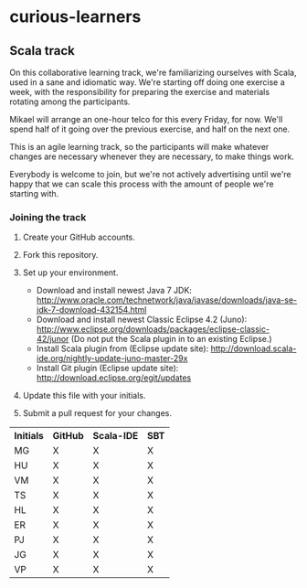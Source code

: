 # curious-learners

## Scala track

On this collaborative learning track, we're familiarizing ourselves with Scala,
used in a sane and idiomatic way. We're starting off doing one exercise a week,
with the responsibility for preparing the exercise and materials rotating
among the participants.

Mikael will arrange an one-hour telco for this every Friday, for now. We'll 
spend half of it going over the previous exercise, and half on the next one.

This is an agile learning track, so the participants will make whatever changes
are necessary whenever they are necessary, to make things work.

Everybody is welcome to join, but we're not actively advertising until we're
happy that we can scale this process with the amount of people we're starting
with.

### Joining the track

1. Create your GitHub accounts.

2. Fork this repository.

3. Set up your environment. 
	- Download and install newest Java 7 JDK:
		http://www.oracle.com/technetwork/java/javase/downloads/java-se-jdk-7-download-432154.html
	- Download and install newest Classic Eclipse 4.2 (Juno):
		http://www.eclipse.org/downloads/packages/eclipse-classic-42/junor
		(Do not put the Scala plugin in to an existing Eclipse.)
	- Install Scala plugin from (Eclipse update site):
		http://download.scala-ide.org/nightly-update-juno-master-29x
	- Install Git plugin (Eclipse update site):
		http://download.eclipse.org/egit/updates
    
4. Update this file with your initials.

5. Submit a pull request for your changes.

<table>
  <tr>
    <th>Initials</th>
    <th>GitHub</th>
    <th>Scala-IDE</th>
    <th>SBT</th>
  </tr>
  <tr>
    <td>MG</td>
    <td>X</td>
    <td>X</td>
    <td>X</td>
  </tr>
  <tr>
    <td>HU</td>
    <td>X</td>
    <td>X</td>
    <td>X</td>
  </tr>
  <tr>
	<td>VM</td>
	<td>X</td>
	<td>X</td>
	<td>X</td>
  </tr>
  <tr>
	<td>TS</td>
	<td>X</td>
	<td>X</td>
	<td>X</td>
  </tr>
  <tr>
	<td>HL</td>
	<td>X</td>
	<td>X</td>
	<td>X</td>
  </tr>  
<tr>
	<td>ER</td>
	<td>X</td>
	<td>X</td>
	<td>X</td>
  </tr>
  <tr>
    <td>PJ</td>
    <td>X</td>
    <td>X</td>
    <td>X</td>
  </tr>
  <tr>
    	<td>JG</td>
    	<td>X</td>
    	<td>X</td>
    	<td>X</td>
  </tr>  
    <tr>
    	<td>VP</td>
    	<td>X</td>
    	<td>X</td>
    	<td>X</td>
  </tr> 
</table>
